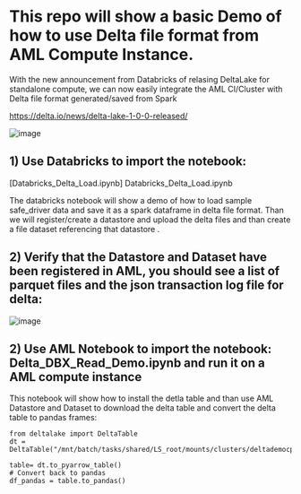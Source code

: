 # This repo will show a basic Demo of how to use Delta file format from AML Compute Instance. 

With the new announcement from Databricks of relasing DeltaLake for standalone compute, we can now easily integrate the AML CI/Cluster with Delta file format generated/saved from Spark 

https://delta.io/news/delta-lake-1-0-0-released/

![image](https://user-images.githubusercontent.com/5873303/121588011-66013580-ca03-11eb-8c87-c1bd0535cacf.png)

## 1) Use Databricks to import the notebook: 
[Databricks_Delta_Load.ipynb] Databricks_Delta_Load.ipynb

The databricks  notebook will show a demo of how to load sample safe_driver data and save it as a spark dataframe in delta file format. 
Than we will register/create a datastore and upload the delta files and than create a file dataset referencing that datastore .

## 2) Verify that the Datastore and Dataset have been registered in AML, you should see a list of parquet files and the json transaction log file for delta:

![image](https://user-images.githubusercontent.com/5873303/121588340-cbedbd00-ca03-11eb-9e0c-74d74d36b932.png)

## 2) Use AML Notebook to import the notebook: Delta_DBX_Read_Demo.ipynb and run it on a AML compute instance 

This notebook will show how to install the detla table and than use AML Datastore and Dataset to download the delta table 
and convert the delta table to pandas frames:



```
from deltalake import DeltaTable
dt = DeltaTable("/mnt/batch/tasks/shared/LS_root/mounts/clusters/deltademocpu/code/delta_driver/")

table= dt.to_pyarrow_table()
# Convert back to pandas
df_pandas = table.to_pandas()

```
